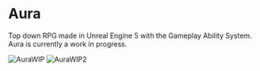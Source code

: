 # Aura
Top down RPG made in Unreal Engine 5 with the Gameplay Ability System.
Aura is currently a work in progress.

![AuraWIP](https://github.com/jakedusing/Aura/assets/132010022/7733485b-acac-43c9-8c77-6a0ce3fa7faa)
![AuraWIP2](https://github.com/jakedusing/Aura/assets/132010022/95226cf5-6533-4377-9456-03e4a18d2c1f)


